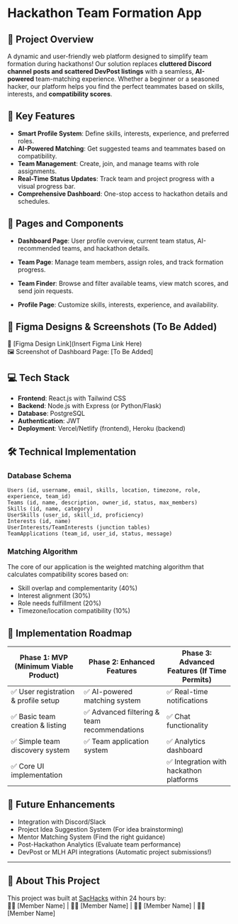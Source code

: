 # Hackathon Team Formation App

## 🌟 Project Overview

A dynamic and user-friendly web platform designed to simplify team formation during hackathons! Our solution replaces **cluttered Discord channel posts and scattered DevPost listings** with a seamless, **AI-powered** team-matching experience. Whether a beginner or a seasoned hacker, our platform helps you find the perfect teammates based on skills, interests, and **compatibility scores**.

## 📱 Key Features

- **Smart Profile System**: Define skills, interests, experience, and preferred roles.
- **AI-Powered Matching**: Get suggested teams and teammates based on compatibility.
- **Team Management**: Create, join, and manage teams with role assignments.
- **Real-Time Status Updates**: Track team and project progress with a visual progress bar.
- **Comprehensive Dashboard**:  One-stop access to hackathon details and schedules.

## 🧭 Pages and Components

- **Dashboard Page**: User profile overview, current team status, AI-recommended teams, and hackathon details.

- **Team Page**: Manage team members, assign roles, and track formation progress.

- **Team Finder**: Browse and filter available teams, view match scores, and send join requests.

- **Profile Page**: Customize skills, interests, experience, and availability.

## 📂 Figma Designs & Screenshots (To Be Added)

🔗 [Figma Design Link](Insert Figma Link Here) <br/>
🖼️ Screenshot of Dashboard Page: [To Be Added]

## 💻 Tech Stack

- **Frontend**: React.js with Tailwind CSS
- **Backend**: Node.js with Express (or Python/Flask)
- **Database**: PostgreSQL
- **Authentication**: JWT
- **Deployment**: Vercel/Netlify (frontend), Heroku (backend)

## 🛠️ Technical Implementation

### Database Schema
```
Users (id, username, email, skills, location, timezone, role, experience, team_id)
Teams (id, name, description, owner_id, status, max_members)
Skills (id, name, category)
UserSkills (user_id, skill_id, proficiency)
Interests (id, name)
UserInterests/TeamInterests (junction tables)
TeamApplications (team_id, user_id, status, message)
```

### Matching Algorithm
The core of our application is the weighted matching algorithm that calculates compatibility scores based on:
- Skill overlap and complementarity (40%)
- Interest alignment (30%)
- Role needs fulfillment (20%)
- Timezone/location compatibility (10%)

## 🚀 Implementation Roadmap

| Phase 1: MVP (Minimum Viable Product) | Phase 2: Enhanced Features | Phase 3: Advanced Features (If Time Permits) |
| ----------- | ----------- | ----------- |
| ✅ User registration & profile setup | ✅ AI-powered matching system | ✅ Real-time notifications |
| ✅ Basic team creation & listing | ✅ Advanced filtering & team recommendations | ✅ Chat functionality |
| ✅ Simple team discovery system | ✅ Team application system | ✅ Analytics dashboard |
| ✅ Core UI implementation | | ✅ Integration with hackathon platforms |

## 🔮 Future Enhancements

- Integration with Discord/Slack
- Project Idea Suggestion System (For idea brainstorming)
- Mentor Matching System (Find the right guidance)
- Post-Hackathon Analytics (Evaluate team performance)
- DevPost or MLH API integrations (Automatic project submissions!)

---

## 🎉 About This Project

This project was built at [SacHacks](https://sachacks.io/) within 24 hours by: <br/>
👨‍💻 [Member Name] | 👩‍💻 [Member Name] | 👩‍💻 [Member Name] | 👩‍💻 [Member Name]
